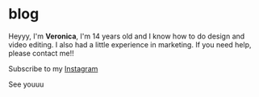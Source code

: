 # blog

Heyyy, I'm **Veronica**, I'm 14 years old and I know how to do design and video editing.
I also had a little experience in marketing. If you need help, please contact me!!

Subscribe to my [Instagram](https://www.instagram.com/accounts/onetap/?next=%2F)

See youuu
